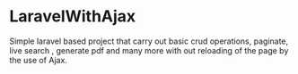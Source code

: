 # LaravelWithAjax
Simple laravel based project that carry out basic crud operations, paginate, live search , generate pdf and many more with out reloading of the page by the use of Ajax.

